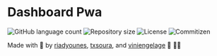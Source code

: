 # Dashboard Pwa

<p>
  <img alt="GitHub language count" src="https://img.shields.io/github/languages/count/microservicescommunication/dashboard-pwa?style=for-the-badge&logo=appveyor">

  <img alt="Repository size" src="https://img.shields.io/github/repo-size/microservicescommunication/dashboard-pwa?style=for-the-badge&logo=appveyor">

  <img alt="License" src="https://img.shields.io/badge/license-MIT-brightgreen?style=for-the-badge&logo=appveyor">

  <img alt="Commitizen" src="https://img.shields.io/badge/commitizen-friendly-brightgreen?style=for-the-badge&logo=appveyor">
</p>


Made with 🖤 by [riadyounes](https://github.com/riadyounes), [txsoura](https://github.com/txsoura), and [viniengelage](https://github.com/viniengelage) :wave: 👋🏾 

